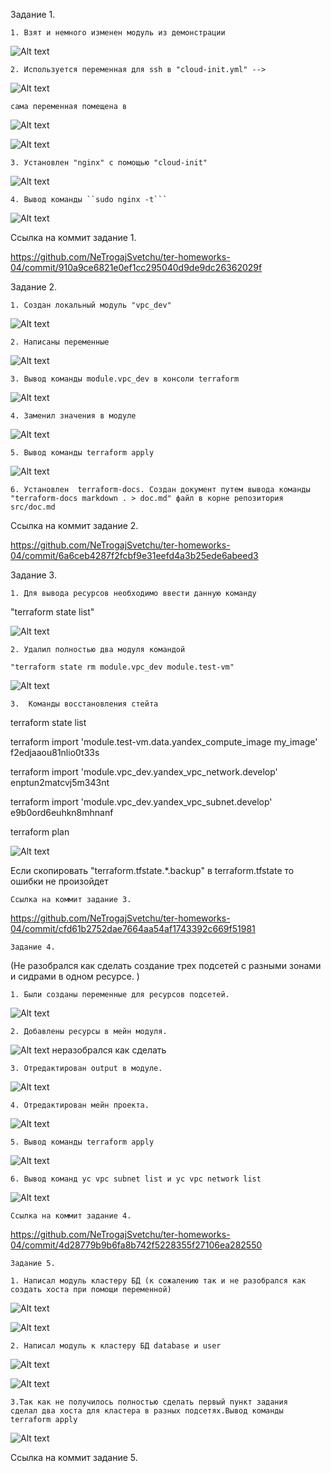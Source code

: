 Задание 1.

    1. Взят и немного изменен модуль из демонстрации
 
![Alt text](src/png/2.png)


    2. Используется переменная для ssh в "cloud-init.yml" -->
   
![Alt text](src/png/3.png)

    сама переменная помещена в 

![Alt text](src/png/7.png)

![Alt text](src/png/4.png)

    3. Установлен "nginx" с помощью "cloud-init"

![Alt text](src/png/5.png)

    4. Вывод команды ``sudo nginx -t```
   
![Alt text](src/png/1.png)

Ссылка на коммит задание 1.

https://github.com/NeTrogajSvetchu/ter-homeworks-04/commit/910a9ce6821e0ef1cc295040d9de9dc26362029f


Задание 2.

    1. Создан локальный модуль "vpc_dev"

![Alt text](src/png/8.png)

    2. Написаны переменные 

![Alt text](src/png/9.png)

    3. Вывод команды module.vpc_dev в консоли terraform

![Alt text](src/png/10.png)

    4. Заменил значения в модуле 

![Alt text](src/png/11.png)

    5. Вывод команды terraform apply

![Alt text](src/png/12.png)

    6. Установлен  terraform-docs. Создан документ путем вывода команды "terraform-docs markdown . > doc.md" файл в корне репозитория src/doc.md
    
Ссылка на коммит задание 2.

https://github.com/NeTrogajSvetchu/ter-homeworks-04/commit/6a6ceb4287f2fcbf9e31eefd4a3b25ede6abeed3

Задание 3.

    1. Для вывода ресурсов необходимо ввести данную команду 
   
   "terraform state list"

![Alt text](src/png/13.png)

    2. Удалил полностью два модуля командой 

    "terraform state rm module.vpc_dev module.test-vm"

![Alt text](src/png/14.png)

    3.  Команды восстановления стейта
   
   terraform state list

   terraform import 'module.test-vm.data.yandex_compute_image my_image' f2edjaaou81nlio0t33s

   terraform import 'module.vpc_dev.yandex_vpc_network.develop' enptun2matcvj5m343nt

   terraform import 'module.vpc_dev.yandex_vpc_subnet.develop' e9b0ord6euhkn8mhnanf

   terraform plan
   
  ![Alt text](src/png/15.png) 

   Если скопировать "terraform.tfstate.*.backup" в terraform.tfstate то ошибки не произойдет

    Ссылка на коммит задание 3.

https://github.com/NeTrogajSvetchu/ter-homeworks-04/commit/cfd61b2752dae7664aa54af1743392c669f51981


    Задание 4.
(Не разобрался как сделать создание трех подсетей с разными зонами и сидрами в одном ресурсе. )

    1. Были созданы переменные для ресурсов подсетей. 

![Alt text](src/png/16.png)

    2. Добавлены ресурсы в мейн модуля.

![Alt text](src/png/17.png) неразобрался как сделать 

    3. Отредактирован output в модуле.

![Alt text](src/png/18.png)

    4. Отредактирован мейн проекта.

![Alt text](src/png/19.png)

    5. Вывод команды terraform apply

![Alt text](src/png/20.png)

    6. Вывод команд yc vpc subnet list и yc vpc network list

![Alt text](src/png/21.png)

    Ссылка на коммит задание 4.

https://github.com/NeTrogajSvetchu/ter-homeworks-04/commit/4d28779b9b6fa8b742f5228355f27106ea282550

    Задание 5.

    1. Написал модуль кластеру БД (к сожалению так и не разобрался как создать хоста при помощи переменной)

![Alt text](src/png/22.png)

![Alt text](src/png/23.png)

    2. Написал модуль к кластеру БД database и user

![Alt text](src/png/24.png)

![Alt text](src/png/25.png)

    3.Так как не получилось полностью сделать первый пункт задания 
    сделал два хоста для кластера в разных подсетях.Вывод команды terraform apply

![Alt text](src/png/26.png)

Ссылка на коммит задание 5.

